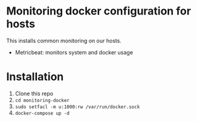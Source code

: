 # Monitoring docker configuration for hosts

This installs common monitoring on our hosts.

* Metricbeat: monitors system and docker usage

# Installation

1. Clone this repo
2. `cd monitoring-docker`
2. `sudo setfacl -m u:1000:rw /var/run/docker.sock`
3. `docker-compose up -d`

